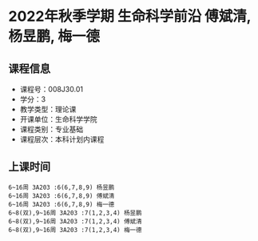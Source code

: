 # 2022年秋季学期 生命科学前沿 傅斌清, 杨昱鹏, 梅一德






## 课程信息

- 课程号：008J30.01
- 学分：3
- 教学类型：理论课
- 开课单位：生命科学学院
- 课程类别：专业基础
- 课程层次：本科计划内课程

## 上课时间

```
6~16周 3A203 :6(6,7,8,9) 杨昱鹏
6~16周 3A203 :6(6,7,8,9) 傅斌清
6~16周 3A203 :6(6,7,8,9) 梅一德
6~8(双),9~16周 3A203 :7(1,2,3,4) 杨昱鹏
6~8(双),9~16周 3A203 :7(1,2,3,4) 傅斌清
6~8(双),9~16周 3A203 :7(1,2,3,4) 梅一德
```

